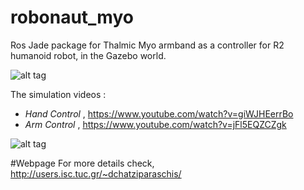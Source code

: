 # robonaut_myo

Ros Jade package for Thalmic Myo armband as a controller for R2 humanoid robot, in the Gazebo world.


![alt tag](https://github.com/jimcha21/robonaut_myo/blob/master/images/hand_control.gif?raw=true)


The simulation videos :

*  <i>Hand Control</i> , https://www.youtube.com/watch?v=giWJHEerrBo 
* <i>Arm Control</i> , https://www.youtube.com/watch?v=jFl5EQZCZgk 

![alt tag](http://users.isc.tuc.gr/~dchatziparaschis/images/27_trying_to_grab_an_item.png)

#Webpage
For more details check, http://users.isc.tuc.gr/~dchatziparaschis/

